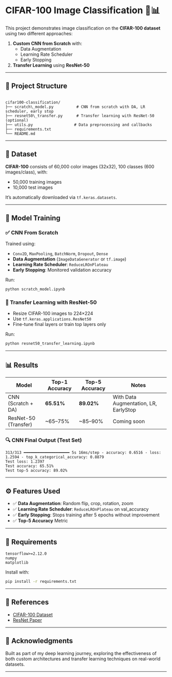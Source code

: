 # CIFAR-100 Image Classification 🧠📊

This project demonstrates image classification on the **CIFAR-100 dataset** using two different approaches:

1. **Custom CNN from Scratch** with:
   - Data Augmentation
   - Learning Rate Scheduler
   - Early Stopping
2. **Transfer Learning** using **ResNet-50**

---

## 📁 Project Structure

```

cifar100-classification/
├── scratch\_model.py          # CNN from scratch with DA, LR scheduler, early stop
├── resnet50\_transfer.py      # Transfer learning with ResNet-50 (optional)
├── utils.py                  # Data preprocessing and callbacks
├── requirements.txt
└── README.md

````

---

## 🧠 Dataset

**CIFAR-100** consists of 60,000 color images (32x32), 100 classes (600 images/class), with:
- 50,000 training images
- 10,000 test images

It’s automatically downloaded via `tf.keras.datasets`.

---

## 🚀 Model Training

### ✅ CNN From Scratch

Trained using:
- `Conv2D`, `MaxPooling`, `BatchNorm`, `Dropout`, `Dense`
- **Data Augmentation** (`ImageDataGenerator` or `tf.image`)
- **Learning Rate Scheduler**: `ReduceLROnPlateau`
- **Early Stopping**: Monitored validation accuracy

Run:

```bash
python scratch_model.ipynb
````

### 🔄 Transfer Learning with ResNet-50

* Resize CIFAR-100 images to 224×224
* Use `tf.keras.applications.ResNet50`
* Fine-tune final layers or train top layers only

Run:

```bash
python resnet50_transfer_learning.ipynb
```

---

## 📊 Results

| Model                | Top-1 Accuracy | Top-5 Accuracy | Notes                                 |
| -------------------- | -------------- | -------------- | ------------------------------------- |
| CNN (Scratch + DA)   | **65.51%**     | **89.02%**     | With Data Augmentation, LR, EarlyStop |
| ResNet-50 (Transfer) | \~65–75%       | \~85–90%       | Coming soon                           |

### 🔍 CNN Final Output (Test Set)

```
313/313 ━━━━━━━━━━━━━━━━━━━━ 5s 16ms/step - accuracy: 0.6516 - loss: 1.2594 - top_k_categorical_accuracy: 0.8879
Test loss: 1.2397
Test accuracy: 65.51%
Test top-5 accuracy: 89.02%
```

---

## ⚙️ Features Used

* ✅ **Data Augmentation**: Random flip, crop, rotation, zoom
* ✅ **Learning Rate Scheduler**: `ReduceLROnPlateau` on val\_accuracy
* ✅ **Early Stopping**: Stops training after 5 epochs without improvement
* ✅ **Top-5 Accuracy** Metric

---

## 🧰 Requirements

```
tensorflow>=2.12.0
numpy
matplotlib
```

Install with:

```bash
pip install -r requirements.txt
```

---

## 📎 References

* [CIFAR-100 Dataset](https://www.cs.toronto.edu/~kriz/cifar.html)
* [ResNet Paper](https://arxiv.org/abs/1512.03385)

---

## 🙌 Acknowledgments

Built as part of my deep learning journey, exploring the effectiveness of both custom architectures and transfer learning techniques on real-world datasets.

---

